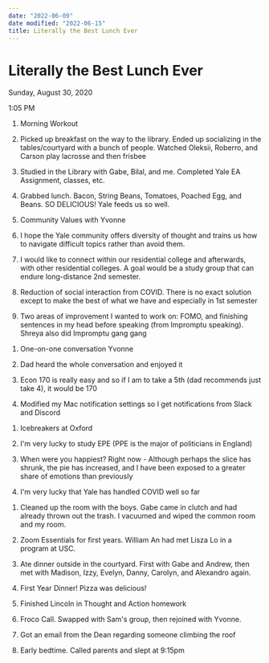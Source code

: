 ```yaml
---
date: "2022-06-09"
date modified: "2022-06-15"
title: Literally the Best Lunch Ever
---
```


# Literally the Best Lunch Ever
Sunday, August 30, 2020

1:05 PM

1. Morning Workout

2. Picked up breakfast on the way to the library. Ended up socializing in the tables/courtyard with a bunch of people. Watched Oleksii, Roberro, and Carson play lacrosse and then frisbee

3. Studied in the Library with Gabe, Bilal, and me. Completed Yale EA Assignment, classes, etc.

4. Grabbed lunch. Bacon, String Beans, Tomatoes, Poached Egg, and Beans. SO DELICIOUS! Yale feeds us so well.

5. Community Values with Yvonne

 1. I hope the Yale community offers diversity of thought and trains us how to navigate difficult topics rather than avoid them.

 2. I would like to connect within our residential college and afterwards, with other residential colleges. A goal would be a study group that can endure long-distance 2nd semester.

 3. Reduction of social interaction from COVID. There is no exact solution except to make the best of what we have and especially in 1st semester

 4. Two areas of improvement I wanted to work on: FOMO, and finishing sentences in my head before speaking (from Impromptu speaking). Shreya also did Impromptu gang gang

<!-- -->

1. One-on-one conversation Yvonne

 1. Dad heard the whole conversation and enjoyed it

 2. Econ 170 is really easy and so if I am to take a 5th (dad recommends just take 4), it would be 170

 3. Modified my Mac notification settings so I get notifications from Slack and Discord

<!-- -->

1. Icebreakers at Oxford

 1. I'm very lucky to study EPE (PPE is the major of politicians in England)

 2. When were you happiest? Right now - Although perhaps the slice has shrunk, the pie has increased, and I have been exposed to a greater share of emotions than previously

 3. I'm very lucky that Yale has handled COVID well so far

<!-- -->

1. Cleaned up the room with the boys. Gabe came in clutch and had already thrown out the trash. I vacuumed and wiped the common room and my room.

2. Zoom Essentials for first years. William An had met Lisza Lo in a program at USC.

3. Ate dinner outside in the courtyard. First with Gabe and Andrew, then met with Madison, Izzy, Evelyn, Danny, Carolyn, and Alexandro again.

4. First Year Dinner! Pizza was delicious!

5. Finished Lincoln in Thought and Action homework

6. Froco Call. Swapped with Sam's group, then rejoined with Yvonne.

7. Got an email from the Dean regarding someone climbing the roof

8. Early bedtime. Called parents and slept at 9:15pm
